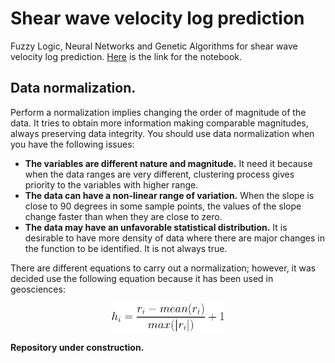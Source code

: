 # Shear wave velocity log prediction
Fuzzy Logic, Neural Networks and Genetic Algorithms for shear wave velocity log prediction. [Here](https://nbviewer.jupyter.org/github/EdinsonLeandro/Well_log_predictions/blob/master/Shear-wave-velocity-prediction.ipynb) is the link for the notebook.

## Data normalization.
Perform a normalization implies changing the order of magnitude of the data. It tries to obtain more information making comparable magnitudes, always preserving data integrity. You should use data normalization when you have the following issues:
- **The variables are different nature and magnitude.** It need it because when the data ranges are very different, clustering process gives priority to the variables with higher range.
- **The data can have a non-linear range of variation.** When the slope is close to 90 degrees in some sample points, the values of the slope change faster than when they are close to zero.
- **The data may have an unfavorable statistical distribution.** It is desirable to have more density of data where there are major changes in the function to be identified. It is not always true.

There are different equations to carry out a normalization; however, it was decided use the following equation because it has been used in geosciences:

<p align="center">
  <img src="Data/images/normalization.png" width="180" title="Normalization">
</p>


**Repository under construction.**
